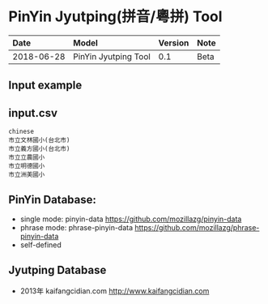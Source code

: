 PinYin Jyutping(拼音/粵拼) Tool
==
| Date | Model | Version | Note|
| :-------- | :----- | :---------- | :---------- |
| 2018-06-28   | PinYin Jyutping Tool | 0.1 | Beta|

Input example
--
## input.csv
```
chinese
市立文林國小(台北市)
市立義方國小(台北市)
市立立農國小
市立明德國小
市立洲美國小
```


PinYin Database:
--
- single mode: pinyin-data  https://github.com/mozillazg/pinyin-data
- phrase mode: phrase-pinyin-data https://github.com/mozillazg/phrase-pinyin-data
- self-defined


Jyutping Database
--
- 2013年 kaifangcidian.com   http://www.kaifangcidian.com

